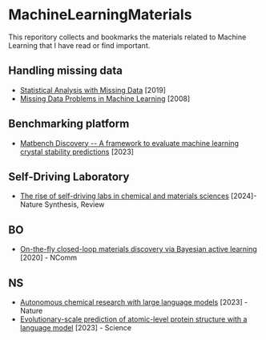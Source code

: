 # MachineLearningMaterials

This reporitory collects and bookmarks the materials related to Machine Learning that I have read or find important.

## Handling missing data
- [Statistical Analysis with Missing Data](https://onlinelibrary.wiley.com/doi/book/10.1002/9781119482260) [2019]
- [Missing Data Problems in Machine Learning](https://people.cs.umass.edu/~marlin/research/phd_thesis/marlin-phd-thesis.pdf) [2008]

## Benchmarking platform
- [Matbench Discovery -- A framework to evaluate machine learning crystal stability predictions](https://arxiv.org/abs/2308.14920) [2023]

## Self-Driving Laboratory
- [The rise of self-driving labs in chemical and materials sciences](https://www.nature.com/articles/s44160-022-00231-0) [2024]- Nature Synthesis, Review

## BO
- [On-the-fly closed-loop materials discovery via Bayesian active learning](https://www.nature.com/articles/s41467-020-19597-w) [2020] - NComm

## NS
- [Autonomous chemical research with large language models](https://www.nature.com/articles/s41586-023-06792-0) [2023] - Nature
- [Evolutionary-scale prediction of atomic-level protein structure with a language model](https://www.science.org/doi/10.1126/science.ade2574) [2023] - Science
